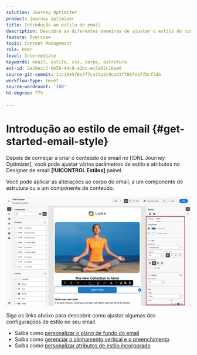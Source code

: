```yaml
---
solution: Journey Optimizer
product: journey optimizer
title: Introdução ao estilo de email
description: Descubra as diferentes maneiras de ajustar o estilo do conteúdo de email
feature: Overview
topic: Content Management
role: User
level: Intermediate
keywords: email, estilo, css, corpo, estrutura
exl-id: 2e20ecc5-bb58-4dc8-a2bc-ec5a02c16ae8
source-git-commit: 11c1945f8e7f7ca74a2c9ca33ff85fea77bcf5db
workflow-type: tm+mt
source-wordcount: '108'
ht-degree: 77%

---
```


# Introdução ao estilo de email {#get-started-email-style}

Depois de começar a criar o conteúdo de email no [!DNL Journey Optimizer], você pode ajustar vários parâmetros de estilo e atributos no Designer de email **[!UICONTROL Estilos]** painel.

Você pode aplicar as alterações ao corpo do email, a um componente de estrutura ou a um componente de conteúdo.

![](assets/email_designer_content_components_styles.png)

Siga os links abaixo para descobrir como ajustar algumas das configurações de estilo no seu email.

* Saiba como [personalizar o plano de fundo do email](backgrounds.md)
* Saiba como [gerenciar o alinhamento vertical e o preenchimento](alignment-and-padding.md)
* Saiba como [personalizar atributos de estilo incorporado](inline-styling.md)
